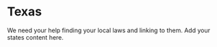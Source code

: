 # Texas

We need your help finding your local laws and linking to them. Add your states content here.